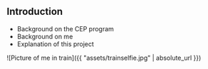 ## Introduction

- Background on the CEP program
- Background on me
- Explanation of this project

![Picture of me in train]({{ "assets/trainselfie.jpg" | absolute_url }})
